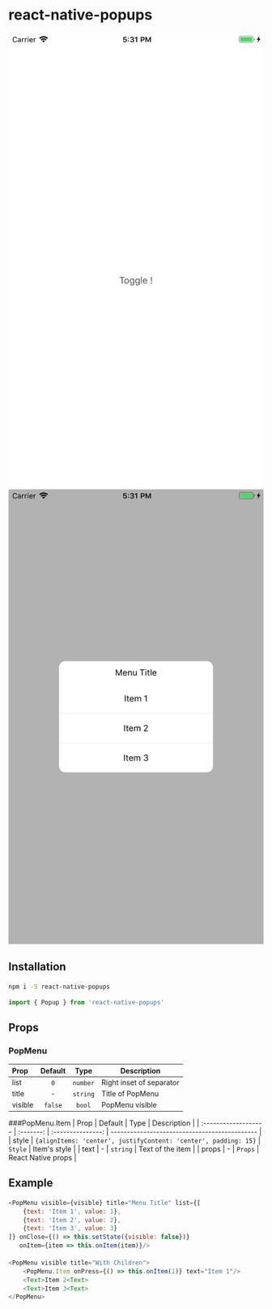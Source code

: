 # react-native-popups

![](https://github.com/LeeYoungIn/react-native-popups/blob/master/screenshot/Screen1.png)
![](https://github.com/LeeYoungIn/react-native-popups/blob/master/screenshot/Screen2.png)

## Installation
```sh
npm i -S react-native-popups
```

```javascript
import { Popup } from 'react-native-popups'
```

## Props
### PopMenu
| Prop                 |  Default  |       Type        | Description                                                |
| :------------------- | :-------: | :---------------: | ---------------------------------------------------------- |
| list                 |    `0`    |     `number`      | Right inset of separator                                   |
| title                |     -     |     `string`      | Title of PopMenu                                           |
| visible              |  `false`  |      `bool`       | PopMenu visible                                            |

###PopMenu.Item
| Prop                 |                             Default                             |       Type        | Description                                   |
| :------------------- |                            :-------:                            | :---------------: | --------------------------------------------- |
| style                | `{alignItems: 'center', justifyContent: 'center', padding: 15}` |      `Style`      | Item's <TouchableHighlight/> style            |
| text                 |                                -                                |     `string`      | Text of the item                              |
| props                |                                -                                |      `Props`      | React Native <TouchableHighlight/> props      |

## Example
```javascript
<PopMenu visible={visible} title="Menu Title" list={[
    {text: 'Item 1', value: 1},
    {text: 'Item 2', value: 2},
    {text: 'Item 3', value: 3}
]} onClose={() => this.setState({visible: false})}
   onItem={item => this.onItem(item)}/>

<PopMenu visible title="With Children">
    <PopMenu.Item onPress={() => this.onItem(1)} text="Item 1"/>
    <Text>Item 2<Text>
    <Text>Item 3<Text>
</PopMenu>
```